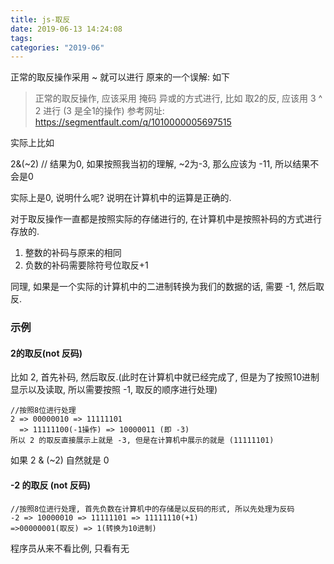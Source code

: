 ```yaml
---
title: js-取反
date: 2019-06-13 14:24:08
tags:
categories: "2019-06"
---
```


正常的取反操作采用 ~ 就可以进行
原来的一个误解: 如下

> 正常的取反操作, 应该采用 掩码 异或的方式进行,
> 比如 取2的反, 应该用 3 ^ 2 进行 (3 是全1的操作)
> 参考网址:
> https://segmentfault.com/q/1010000005697515
>

实际上比如

2&(~2) // 结果为0, 如果按照我当初的理解, ~2为-3, 那么应该为 -11, 所以结果不会是0

实际上是0, 说明什么呢? 说明在计算机中的运算是正确的.

对于取反操作一直都是按照实际的存储进行的,
在计算机中是按照补码的方式进行存放的.

1. 整数的补码与原来的相同
2. 负数的补码需要除符号位取反+1

同理, 如果是一个实际的计算机中的二进制转换为我们的数据的话, 需要 -1, 然后取反.

### 示例

#### 2的取反(not 反码)
比如 2, 首先补码, 然后取反.(此时在计算机中就已经完成了, 但是为了按照10进制显示以及读取, 所以需要按照 -1, 取反的顺序进行处理)

```
//按照8位进行处理
2 => 00000010 => 11111101
  => 11111100(-1操作) => 10000011 (即 -3)
所以 2 的取反直接展示上就是 -3, 但是在计算机中展示的就是 (11111101)
```

如果 2 & (~2) 自然就是 0

#### -2 的取反 (not 反码)

```
//按照8位进行处理, 首先负数在计算机中的存储是以反码的形式, 所以先处理为反码
-2 => 10000010 => 11111101 => 11111110(+1)
=>00000001(取反) => 1(转换为10进制)
```

程序员从来不看比例, 只看有无